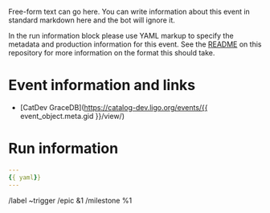 Free-form text can go here. You can write information about this event in standard markdown here and the bot will ignore it.

In the run information block please use YAML markup to specify the metadata and production information for this event. See the [README](https://git.ligo.org/pe/O3/o3b-pe-coordination) on this repository for more information on the format this should take.

# Event information and links

+ [CatDev GraceDB](https://catalog-dev.ligo.org/events/{{ event_object.meta.gid }}/view/)

# Run information
```yaml
---
{{ yaml}}
---
```


	  

/label ~trigger
/epic &1
/milestone %1
